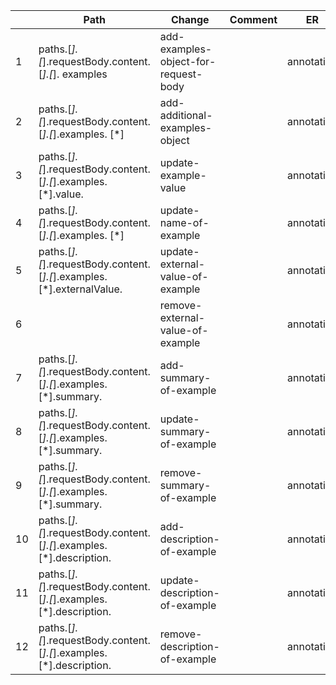 |    | Path                                                                          | Change                               | Comment | ER         | Link                                 |
|----|-------------------------------------------------------------------------------|--------------------------------------|---------|------------|--------------------------------------|
| 1  | paths.[*].[*].requestBody.content.[*].[*]. examples                           | add-examples-object-for-request-body |         | annotation | add-examples-object-for-request-body |
| 2  | paths.[*].[*].requestBody.content.[*].[*].examples. [*]                       | add-additional-examples-object       |         | annotation | add-additional-examples-object       |
| 3  | paths.[*].[*].requestBody.content.[*].[*].examples.[*].value. <value>         | update-example-value                 |         | annotation | update-example-value                 |
| 4  | paths.[*].[*].requestBody.content.[*].[*].examples. [*]                       | update-name-of-example               |         | annotation | update-name-of-example               |
| 5  | paths.[*].[*].requestBody.content.[*].[*].examples.[*].externalValue. <value> | update-external-value-of-example     |         | annotation | update-external-value-of-example     |
| 6  |                                                                               | remove-external-value-of-example     |         | annotation | remove-external-value-of-example     |
| 7  | paths.[*].[*].requestBody.content.[*].[*].examples.[*].summary. <value>       | add-summary-of-example               |         | annotation | add-summary-of-example               |
| 8  | paths.[*].[*].requestBody.content.[*].[*].examples.[*].summary. <value>       | update-summary-of-example            |         | annotation | update-summary-of-example            |
| 9  | paths.[*].[*].requestBody.content.[*].[*].examples.[*].summary. <value>       | remove-summary-of-example            |         | annotation | remove-summary-of-example            |
| 10 | paths.[*].[*].requestBody.content.[*].[*].examples.[*].description. <value>   | add-description-of-example           |         | annotation | add-description-of-example           |
| 11 | paths.[*].[*].requestBody.content.[*].[*].examples.[*].description. <value>   | update-description-of-example        |         | annotation | update-description-of-example        |
| 12 | paths.[*].[*].requestBody.content.[*].[*].examples.[*].description. <value>   | remove-description-of-example        |         | annotation | remove-description-of-example        |
